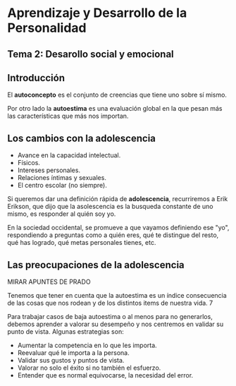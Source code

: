 # Aprendizaje y Desarrollo de la Personalidad

## Tema 2: Desarollo social y emocional

## Introducción

El **autoconcepto** es el conjunto de creencias que tiene uno sobre sí mismo. 

Por otro lado la **autoestima** es una evaluación global en la que pesan más las características que más nos importan.

## Los cambios con la adolescencia

- Avance en la capacidad intelectual.
- Físicos.
- Intereses personales.
- Relaciones íntimas y sexuales.
- El centro escolar (no siempre).

Si queremos dar una definición rápida de **adolescencia**, recurriremos a Erik Erikson, que dijo que la asolescencia es la busqueda constante de uno mismo, es responder al quién soy yo.

En la sociedad occidental, se promueve a que vayamos definiendo ese "yo", respondiendo a preguntas como a quién eres, qué te distingue del resto, qué has logrado, qué metas personales tienes, etc.

## Las preocupaciones de la adolescencia

MIRAR APUNTES DE PRADO

Tenemos que tener en cuenta que la autoestima es un índice consecuencia de las cosas que nos rodean y de los distintos items de nuestra vida. 7

Para trabajar casos de baja autoestima o al menos para no generarlos, debemos aprender a valorar su desempeño y nos centremos en validar su punto de vista. Algunas estrategias son:

- Aumentar la competencia en lo que les importa.
- Reevaluar qué le importa  a la persona.
- Validar sus gustos y puntos de vista.
- Valorar no solo el éxito si no también el esfuerzo.
- Entender que es normal equivocarse, la necesidad del error.




